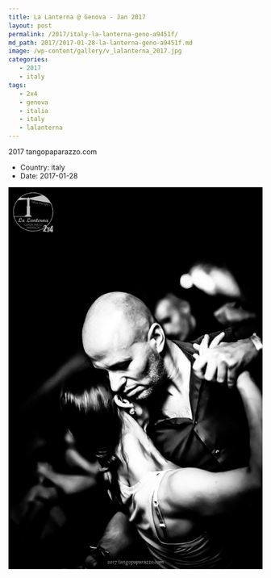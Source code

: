 ```yaml
---
title: La Lanterna @ Genova - Jan 2017
layout: post
permalink: /2017/italy-la-lanterna-geno-a9451f/
md_path: 2017/2017-01-28-la-lanterna-geno-a9451f.md
image: /wp-content/gallery/v_lalanterna_2017.jpg
categories:
   - 2017
   - italy
tags:
   - 2x4
   - genova
   - italia
   - italy
   - lalanterna
---
```

2017 tangopaparazzo.com

* Country: italy
* Date: 2017-01-28

![La Lanterna @ Genova - Jan 2017](/wp-content/gallery/v_lalanterna_2017.jpg)

